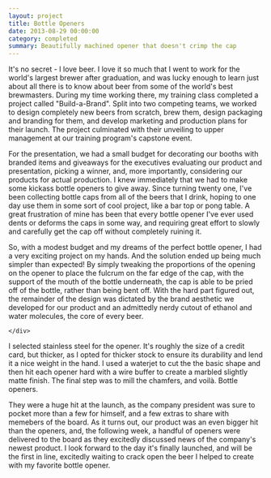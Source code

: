 ```yaml
---
layout: project
title: Bottle Openers
date: 2013-08-29 00:00:00
category: completed
summary: Beautifully machined opener that doesn't crimp the cap
---
```


<div class="section">
    <div class="text container">
        <p>It's no secret - I love beer. I love it so much that I went to work for the world's largest brewer after graduation, and was lucky enough to learn just about all there is to know about beer from some of the world's best brewmasters. During my time working there, my training class completed a project called "Build-a-Brand". Split into two competing teams, we worked to design completely new beers from scratch, brew them, design packaging and branding for them, and develop marketing and production plans for their launch. The project culminated with their unveiling to upper management at our training program's capstone event.</p>
    </div>
</div>

<div class="pic section" style="background-image:url('/assets/bottleopeners/02.jpg')">
</div>

<div class="section">
    <div class="text container">
        <p>For the presentation, we had a small budget for decorating our booths with branded items and giveaways for the executives evaluating our product and presentation, picking a winner, and, more importantly, considering our products for actual production. I knew immediately that we had to make some kickass bottle openers to give away. Since turning twenty one, I've been collecting bottle caps from all of the beers that I drink, hoping to one day use them in some sort of cool project, like a bar top or pong table. A great frustration of mine has been that every bottle opener I've ever used dents or deforms the caps in some way, and requiring great effort to slowly and carefully get the cap off without completely ruining it.</p>
        <p>So, with a modest budget and my dreams of the perfect bottle opener, I had a very exciting project on my hands. And the solution ended up being much simpler than expected! By simply tweaking the proportions of the opening on the opener to place the fulcrum on the far edge of the cap, with the support of the mouth of the bottle underneath, the cap is able to be pried off of the bottle, rather than being bent off. With the hard part figured out, the remainder of the design was dictated by the brand aesthetic we developed for our product and an admittedly nerdy cutout of ethanol and water molecules, the core of every beer.</p>
        
    </div>
</div>

<div class="pic section" style="background-image:url('/assets/bottleopeners/01.jpg')">
</div>

<div class="section">
    <div class="text container">
        <p>I selected stainless steel for the opener. It's roughly the size of a credit card, but thicker, as I opted for thicker stock to ensure its durability and lend it a nice weight in the hand. I used a waterjet to cut the the basic shape and then hit each opener hard with a wire buffer to create a marbled slightly matte finish. The final step was to mill the chamfers, and voilà. Bottle openers.</p>
        <p>They were a huge hit at the launch, as the company president was sure to pocket more than a few for himself, and a few extras to share with memebers of the board. As it turns out, our product was an even bigger hit than the openers, and, the following week, a handful of openers were delivered to the board as they excitedly discussed news of the company's newest product. I look forward to the day it's finally launched, and will be the first in line, excitedly waiting to crack open the beer I helped to create with my favorite bottle opener.</p>
    </div>
</div>
